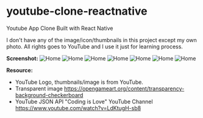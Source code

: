 # youtube-clone-reactnative
Youtube App Clone Built with React Native

I don't have any of the image/icon/thumbnails in this project except my own photo. All rights goes to YouTube and I use it just for learning process.

**Screenshot:**
![Home](src/screenshots/1-home.jpg)
![Home](src/screenshots/2-trending.jpg)
![Home](src/screenshots/3-subscriptions.jpg)
![Home](src/screenshots/4-inbox-messagetab.jpg)
![Home](src/screenshots/4-inbox-notifications.jpg)
![Home](src/screenshots/5-library.jpg)
![Home](src/screenshots/6-account.jpg)


**Resource:**
- YouTube Logo, thumbnails/image is from YouTube.
- Transparent image
https://opengameart.org/content/transparency-background-checkerboard
- YouTube JSON API
"Coding is Love" YouTube Channel
https://www.youtube.com/watch?v=LdKtugH-sb8 